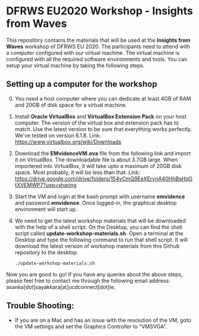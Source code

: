 # DFRWS EU2020 Workshop - Insights from Waves

This repository contains the materials that will be used at the **Insights from Waves** workshop of DFRWS EU 2020. The participants need to attend with a computer configured with our virtual machine. The virtual machine is configured with all the required software environments and tools. You can setup your virtual machine by taking the following steps.

## Setting up a computer for the workshop

0. You need a host computer where you can dedicate at least 4GB of RAM and 20GB of disk space for a virtual machine.

1. Install **Oracle VirtualBox** and **VirtualBox Extension Pack** on your host computer. The version of the virtual box and extension pack has to match. Use the latest version to be sure that everything works perfectly. We've tested on version 6.1.8. Link: https://www.virtualbox.org/wiki/Downloads

2. Download the **EMvidenceVM.ova** file from the following link and import it on VirtualBox. The downloadable file is about 3.7GB large. When importered into VirtualBox, it will take upto a maximum of 20GB disk space. Most probably, it will be less than that.
Link: https://drive.google.com/drive/folders/154vCmQ9EeXErynA40HhBsHqGtXVEMWP7?usp=sharing

3. Start the VM and login at the bash prompt with username **emvidence** and password **emvidence**. Once logged-in, the graphical desktop environment will start up.

4. We need to get the latest workshop materials that will be downloaded with the help of a shell script. On the Desktop, you can find the shell script called **update-workshop-materials.sh**. Open a terminal at the Desktop and type the following command to run that shell script. It will download the latest version of workshop materials from this Github repository to the desktop.

     ```./update-workshop-materials.sh```

Now you are good to go! If you have any queries about the above steps, please feel free to contact me through the following email address: asanka[dot]sayakkara[at]ucdconnect[dot]ie.

## Trouble Shooting:
- If you are on a Mac and has an issue with the resolution of the VM, goto the VM settings and set the Graphics Controller to "VMSVGA".
